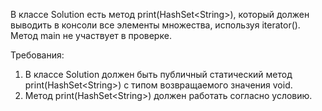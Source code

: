 
В классе Solution есть метод print(HashSet&lt;String&gt;), который должен выводить в консоли все элементы множества, используя iterator().
Метод main не участвует в проверке.


Требования:
1.	В классе Solution должен быть публичный статический метод print(HashSet&lt;String&gt;) с типом возвращаемого значения void.
2.	Метод print(HashSet&lt;String&gt;) должен работать согласно условию.


